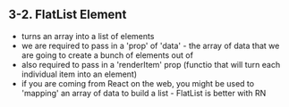 ## 3-2. FlatList Element
- turns an array into a list of elements
- we are required to pass in a 'prop' of 'data' - the array of data that we are going to create a bunch of elements out of 
- also required to pass in a 'renderItem' prop (functio that will turn each individual item into an element)
- if you are coming from React on the web, you might be used to 'mapping' an array of data to build a list - FlatList is better with RN